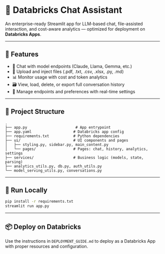 # 🧠 Databricks Chat Assistant

An enterprise-ready Streamlit app for LLM-based chat, file-assisted interaction, and cost-aware analytics — optimized for deployment on **Databricks Apps**.

---



## 🔑 Features

- 💬 Chat with model endpoints (Claude, Llama, Gemma, etc.)
- 📎 Upload and inject files (.pdf, .txt, .csv, .xlsx, .py, .md)
- 📊 Monitor usage with cost and token analytics
- 🗃️ View, load, delete, or export full conversation history
- 🔧 Manage endpoints and preferences with real-time settings

---

## 🧱 Project Structure

```
.
├── app.py                      # App entrypoint
├── app.yaml                   # Databricks app config
├── requirements.txt           # Python dependencies
├── ui/                        # UI components and pages
│   ├── styling.py, sidebar.py, main_content.py
│   └── pages/                 # Pages: chat, history, analytics, settings
├── services/                  # Business logic (models, state, parsing)
├── analytics_utils.py, db.py, auth_utils.py
└── model_serving_utils.py, conversations.py
```

---

## 🚀 Run Locally

```bash
pip install -r requirements.txt
streamlit run app.py
```

---

## 📦 Deploy on Databricks

Use the instructions in `DEPLOYMENT_GUIDE.md` to deploy as a Databricks App with proper resources and configuration.
